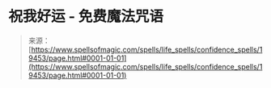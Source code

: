 <!--yml

category: 未分类

date: 2024-06-12 19:01:27

-->

# 祝我好运 - 免费魔法咒语

> 来源：[https://www.spellsofmagic.com/spells/life_spells/confidence_spells/19453/page.html#0001-01-01](https://www.spellsofmagic.com/spells/life_spells/confidence_spells/19453/page.html#0001-01-01)
